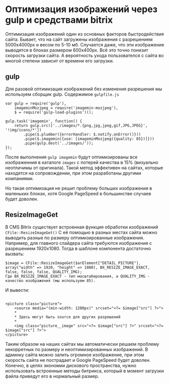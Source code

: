 # Оптимизация изображений через gulp и средствами bitrix
Оптимизация изображений один из основных факторов быстродействия сайта.
Бывает, что на сайт загружены изображения с разрешением 5000x4000px и весом по 5-10 мб.
Случается даже, что эти изображение выводятся в блоках размером 600x400px.
Всё это точно понизит скорость загрузки сайта.
А вероятность ухода пользователся с сайта во многой степени зависит от времени его загрузки.
## gulp
Для разовой оптимизация изображений без изменения разрешения мы используем сборщик gulp.
Содержимое ```gulpfile.js```
```
var gulp = require('gulp'),
    imageminMozjpeg = require('imagemin-mozjpeg'),
    $ = require('gulp-load-plugins')();
    
gulp.task('imagemin', function() {
    return gulp.src(['../images/*.{png,jpg,jpeg,gif,JPG,JPEG}', '!img/icons/*'])
        .pipe($.plumber({errorHandler: $.notify.onError()}))
        .pipe($.imagemin({use: [imageminMozjpeg({quality: 85})]}))
        .pipe(gulp.dest('../images/'));
});
```
После выполнения ```gulp imagemin``` будут оптимизированы все изображенния в каталоге ```images``` с потерей качества в 15% (визуально неотличимы от оригинала).
Такой метод эффективен на сайтах, которые находятся на сопровождении, при этом разработаны другими компаниями.

Но такая оптимизация не решит проблему больших изображения в маленьких блоках, хотя Google PageSpeed в большинстве случаев будет доволен.

## ResizeImageGet
В CMS Bitrix существует встроенная функция обработки изображений ```CFile::ResizeImageGet()```
С её помощью в разных местах сайта можно выводить разные по размеру оптимизированные изображения.
Например, для главного слайдера сайта требуются изображения с разрешением 1920x1080. Тогда в шаблоне компонента достаточно вызвать:
```
$image = CFile::ResizeImageGet($arElement["DETAIL_PICTURE"], array("width" => 1920, "height" => 1080), BX_RESIZE_IMAGE_EXACT, false, false, false, QUALITY_IMG);
Где BX_RESIZE_IMAGE_EXACT - тип масштабирования, а QUALITY_IMG - качество изображения (мы используем 85).
```

И вывести:
```

<picture class="picture">
    <source media="(min-width: 1200px)" srcset="<?= $image["src"] ?>">
    *
    * Здесь могут быть source для других разрешений
    *
    <img class="picture__image" src="<?= $image["src"] ?>" srcset="<?= $image["src"] ?>">
</picture>
```

Таким образом на наших сайтах мы автоматически решаем проблему некорретнык по размеру и неоптимизированных изображений.
В админку сайта можно залить огромное изображение, при этом скорость сайта не пострадает и Google PageSpeed будет доволен.
Конечно, в целях экономии дискового пространства, нужно использовать встроенные методы битрикса, который в момент загрузки файла приведут его в нормальный размер.